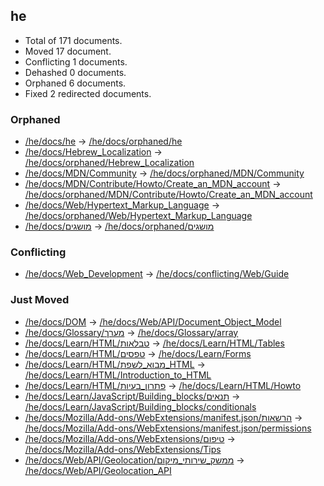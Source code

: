 ## he

* Total of 171 documents.
* Moved 17 document.
* Conflicting 1 documents.
* Dehashed 0 documents.
* Orphaned 6 documents.
* Fixed 2 redirected documents.

### Orphaned
* [/he/docs/he](https://developer.mozilla.org/he/docs/he) → [/he/docs/orphaned/he](https://unslugged.content.dev.mdn.mozit.cloud/he/docs/orphaned/he)
* [/he/docs/Hebrew_Localization](https://developer.mozilla.org/he/docs/Hebrew_Localization) → [/he/docs/orphaned/Hebrew_Localization](https://unslugged.content.dev.mdn.mozit.cloud/he/docs/orphaned/Hebrew_Localization)
* [/he/docs/MDN/Community](https://developer.mozilla.org/he/docs/MDN/Community) → [/he/docs/orphaned/MDN/Community](https://unslugged.content.dev.mdn.mozit.cloud/he/docs/orphaned/MDN/Community)
* [/he/docs/MDN/Contribute/Howto/Create_an_MDN_account](https://developer.mozilla.org/he/docs/MDN/Contribute/Howto/Create_an_MDN_account) → [/he/docs/orphaned/MDN/Contribute/Howto/Create_an_MDN_account](https://unslugged.content.dev.mdn.mozit.cloud/he/docs/orphaned/MDN/Contribute/Howto/Create_an_MDN_account)
* [/he/docs/Web/Hypertext_Markup_Language](https://developer.mozilla.org/he/docs/Web/Hypertext_Markup_Language) → [/he/docs/orphaned/Web/Hypertext_Markup_Language](https://unslugged.content.dev.mdn.mozit.cloud/he/docs/orphaned/Web/Hypertext_Markup_Language)
* [/he/docs/מושגים](https://developer.mozilla.org/he/docs/מושגים) → [/he/docs/orphaned/מושגים](https://unslugged.content.dev.mdn.mozit.cloud/he/docs/orphaned/מושגים)

### Conflicting
* [/he/docs/Web_Development](https://developer.mozilla.org/he/docs/Web_Development) → [/he/docs/conflicting/Web/Guide](https://unslugged.content.dev.mdn.mozit.cloud/he/docs/conflicting/Web/Guide)

### Just Moved
* [/he/docs/DOM](https://developer.mozilla.org/he/docs/DOM) → [/he/docs/Web/API/Document_Object_Model](https://unslugged.content.dev.mdn.mozit.cloud/he/docs/Web/API/Document_Object_Model)
* [/he/docs/Glossary/מערך](https://developer.mozilla.org/he/docs/Glossary/מערך) → [/he/docs/Glossary/array](https://unslugged.content.dev.mdn.mozit.cloud/he/docs/Glossary/array)
* [/he/docs/Learn/HTML/טבלאות](https://developer.mozilla.org/he/docs/Learn/HTML/טבלאות) → [/he/docs/Learn/HTML/Tables](https://unslugged.content.dev.mdn.mozit.cloud/he/docs/Learn/HTML/Tables)
* [/he/docs/Learn/HTML/טפסים](https://developer.mozilla.org/he/docs/Learn/HTML/טפסים) → [/he/docs/Learn/Forms](https://unslugged.content.dev.mdn.mozit.cloud/he/docs/Learn/Forms)
* [/he/docs/Learn/HTML/מבוא_לשפת_HTML](https://developer.mozilla.org/he/docs/Learn/HTML/מבוא_לשפת_HTML) → [/he/docs/Learn/HTML/Introduction_to_HTML](https://unslugged.content.dev.mdn.mozit.cloud/he/docs/Learn/HTML/Introduction_to_HTML)
* [/he/docs/Learn/HTML/פתרון_בעיות](https://developer.mozilla.org/he/docs/Learn/HTML/פתרון_בעיות) → [/he/docs/Learn/HTML/Howto](https://unslugged.content.dev.mdn.mozit.cloud/he/docs/Learn/HTML/Howto)
* [/he/docs/Learn/JavaScript/Building_blocks/תנאים](https://developer.mozilla.org/he/docs/Learn/JavaScript/Building_blocks/תנאים) → [/he/docs/Learn/JavaScript/Building_blocks/conditionals](https://unslugged.content.dev.mdn.mozit.cloud/he/docs/Learn/JavaScript/Building_blocks/conditionals)
* [/he/docs/Mozilla/Add-ons/WebExtensions/manifest.json/הרשאות](https://developer.mozilla.org/he/docs/Mozilla/Add-ons/WebExtensions/manifest.json/הרשאות) → [/he/docs/Mozilla/Add-ons/WebExtensions/manifest.json/permissions](https://unslugged.content.dev.mdn.mozit.cloud/he/docs/Mozilla/Add-ons/WebExtensions/manifest.json/permissions)
* [/he/docs/Mozilla/Add-ons/WebExtensions/טיפום](https://developer.mozilla.org/he/docs/Mozilla/Add-ons/WebExtensions/טיפום) → [/he/docs/Mozilla/Add-ons/WebExtensions/Tips](https://unslugged.content.dev.mdn.mozit.cloud/he/docs/Mozilla/Add-ons/WebExtensions/Tips)
* [/he/docs/Web/API/Geolocation/ממשק_שירותי_מיקום](https://developer.mozilla.org/he/docs/Web/API/Geolocation/ממשק_שירותי_מיקום) → [/he/docs/Web/API/Geolocation_API](https://unslugged.content.dev.mdn.mozit.cloud/he/docs/Web/API/Geolocation_API)

